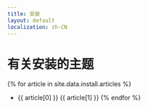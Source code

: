 ```yaml
---
title: 安装
layout: default
localization: zh-CN
---
```


# 有关安装的主题

{% for article in site.data.install.articles %}
- {{ article[0] }} {{ article[1] }}
{% endfor %}
